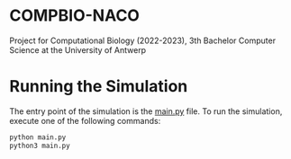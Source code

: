 # COMPBIO-NACO

Project for Computational Biology (2022-2023), 3th Bachelor Computer Science at the University of Antwerp

# Running the Simulation

The entry point of the simulation is the [main.py](main.py) file. To run the simulation, execute one of the following commands:

```sh
python main.py
python3 main.py
```